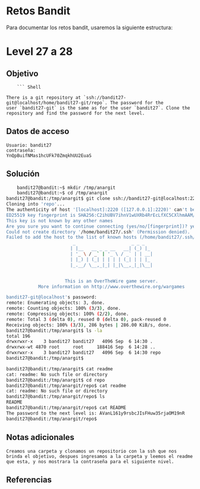 # Retos Bandit
Para documentar los retos bandit, usaremos la siguiente estructura:

# Level 27 a 28

## Objetivo
		``` Shell
```There is a git repository at `ssh://bandit27-git@localhost/home/bandit27-git/repo`. The password for the user `bandit27-git` is the same as for the user `bandit27`.
	Clone the repository and find the password for the next level.
	```
## Datos de acceso
	Usuario: bandit27
	contraseña: 
	YnQpBuifNMas1hcUFk70ZmqkhUU2EuaS
## Solución
	
``` bash
	bandit27@bandit:~$ mkdir /tmp/anargit
	bandit27@bandit:~$ cd /tmp/anargit
bandit27@bandit:/tmp/anargit$ git clone ssh://bandit27-git@localhost:2220/home/bandit27-git/repo
Cloning into 'repo'...
The authenticity of host '[localhost]:2220 ([127.0.0.1]:2220)' can't be established.
ED25519 key fingerprint is SHA256:C2ihUBV7ihnV1wUXRb4RrEcLfXC5CXlhmAAM/urerLY.
This key is not known by any other names
Are you sure you want to continue connecting (yes/no/[fingerprint])? yes
Could not create directory '/home/bandit27/.ssh' (Permission denied).
Failed to add the host to the list of known hosts (/home/bandit27/.ssh/known_hosts).
                         _                     _ _ _
                        | |__   __ _ _ __   __| (_) |_
                        | '_ \ / _` | '_ \ / _` | | __|
                        | |_) | (_| | | | | (_| | | |_
                        |_.__/ \__,_|_| |_|\__,_|_|\__|


                      This is an OverTheWire game server.
            More information on http://www.overthewire.org/wargames

bandit27-git@localhost's password:
remote: Enumerating objects: 3, done.
remote: Counting objects: 100% (3/3), done.
remote: Compressing objects: 100% (2/2), done.
remote: Total 3 (delta 0), reused 0 (delta 0), pack-reused 0
Receiving objects: 100% (3/3), 286 bytes | 286.00 KiB/s, done.
bandit27@bandit:/tmp/anargit$ ls -la
total 196
drwxrwxr-x    3 bandit27 bandit27   4096 Sep  6 14:30 .
drwxrwx-wt 4870 root     root     188416 Sep  6 14:28 ..
drwxrwxr-x    3 bandit27 bandit27   4096 Sep  6 14:30 repo
bandit27@bandit:/tmp/anargit$

bandit27@bandit:/tmp/anargit$ cat readme
cat: readme: No such file or directory
bandit27@bandit:/tmp/anargit$ cd repo
bandit27@bandit:/tmp/anargit/repo$ cat readme
cat: readme: No such file or directory
bandit27@bandit:/tmp/anargit/repo$ ls
README
bandit27@bandit:/tmp/anargit/repo$ cat README
The password to the next level is: AVanL161y9rsbcJIsFHuw35rjaOM19nR
bandit27@bandit:/tmp/anargit/repo$

```

## Notas adicionales
	Creamos una carpeta y clonamos un repositorio con la ssh que nos brinda el objetivo, despues ingresamos a la carpeta y leemos el readme que esta, y nos mostrara la contraseña para el siguiente nivel.
## Referencias 